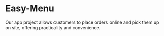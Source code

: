 # Easy-Menu
Our app project allows customers to place orders online and pick them up on site, offering practicality and convenience.
